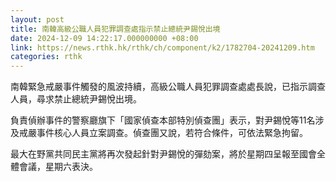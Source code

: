 ```yaml
---
layout: post
title: 南韓高級公職人員犯罪調查處指示禁止總統尹錫悅出境
date: 2024-12-09 14:22:17.000000000 +08:00
link: https://news.rthk.hk/rthk/ch/component/k2/1782704-20241209.htm
categories: rthk
---
```


南韓緊急戒嚴事件觸發的風波持續，高級公職人員犯罪調查處處長說，已指示調查人員，尋求禁止總統尹錫悅出境。

負責偵辦事件的警察廳旗下「國家偵查本部特別偵查團」表示，對尹錫悅等11名涉及戒嚴事件核心人員立案調查。偵查團又說，若符合條件，可依法緊急拘留。

最大在野黨共同民主黨將再次發起針對尹錫悅的彈劾案，將於星期四呈報至國會全體會議，星期六表決。
